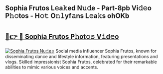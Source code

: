 ## Sophia Frutos L𝚎a𝚔ed N𝚞𝚍e - Part-8pb Vi𝚍𝚎o P𝚑𝚘tos - H𝚘𝚝 O𝚗𝚕yf𝚊ns L𝚎a𝚔s ohOKb

# <h2><a href="http://kf9dc41.oniu.top/?m=Sophia+Frutos">🔗👉 🔴 Sophia Frutos P𝚑ot𝚘𝚜 V𝚒d𝚎o</a></h2>

[![Sophia Frutos Nu𝚍e𝚜](https://i.imgur.com/0qMVB7G.gif)](http://kf9dc41.oniu.top/?m=Sophia+Frutos)
Social media influencer Sophia Frutos, known for disseminating dance and lifestyle information, featuring presentations and vlogs. Skilled impressionist Sophia Frutos, celebrated for their remarkable abilities to mimic various voices and accents.  
